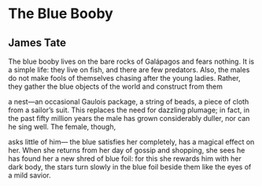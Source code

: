 # The Blue Booby
## James Tate
The blue booby lives
on the bare rocks
of Galápagos
and fears nothing.
It is a simple life:
they live on fish,
and there are few predators.
Also, the males do not
make fools of themselves
chasing after the young
ladies. Rather,
they gather the blue
objects of the world
and construct from them

a nest—an occasional
Gaulois package,
a string of beads,
a piece of cloth from
a sailor’s suit. This
replaces the need for
dazzling plumage;
in fact, in the past
fifty million years
the male has grown
considerably duller,
nor can he sing well.
The female, though,

asks little of him—
the blue satisfies her
completely, has
a magical effect
on her. When she returns
from her day of
gossip and shopping,
she sees he has found her
a new shred of blue foil:
for this she rewards him
with her dark body,
the stars turn slowly
in the blue foil beside them
like the eyes of a mild savior.